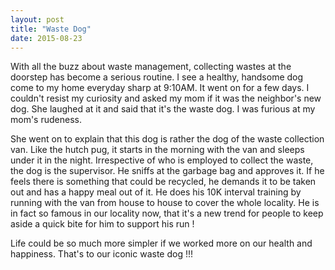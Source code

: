 ```yaml
---
layout: post
title: "Waste Dog"
date: 2015-08-23
---
```

With all the buzz about waste management, collecting wastes at the doorstep has become a serious routine. I see a healthy, handsome dog come to my home everyday sharp at 9:10AM. It went on for a few days. I couldn't resist my curiosity and asked my mom if it was the neighbor's new dog. She laughed at it and said that it's the waste dog. I was furious at my mom's rudeness.

She went on to explain that this dog is rather the dog of the waste collection van. Like the hutch pug, it starts in the morning with the van and sleeps under it in the night.
Irrespective of who is employed to collect the waste, the dog is the supervisor. He sniffs at the garbage bag and approves it. If he feels there is something that could be recycled, he demands it to be taken out and has a happy meal out of it. He does his 10K interval training by running with the van from house to house to cover the whole locality. He is in fact so famous in our locality now, that it's a new trend for people to keep aside a quick bite for him to support his run !

Life could be so much more simpler if we worked more on our health and happiness. That's to our iconic waste dog !!!
